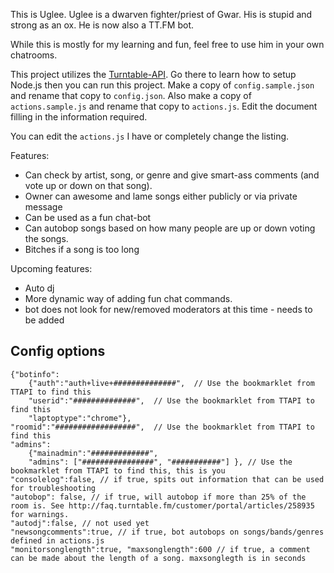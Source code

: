 This is Uglee. Uglee is a dwarven fighter/priest of Gwar. His is stupid and strong as an ox. 
He is now also a TT.FM bot. 

While this is mostly for my learning and fun, feel free to use him in your own chatrooms. 

This project utilizes the [Turntable-API](https://github.com/alaingilbert/Turntable-API). 
Go there to learn how to setup Node.js then you can run this project. Make a copy of `config.sample.json` 
and rename that copy to `config.json`. Also make a copy of `actions.sample.js` and rename that copy to 
`actions.js`. Edit the document filling in the information required.

You can edit the `actions.js` I have or completely change the listing.

Features:

* Can check by artist, song, or genre and give smart-ass comments (and vote up or down on that song).
* Owner can awesome and lame songs either publicly or via private message
* Can be used as a fun chat-bot
* Can autobop songs based on how many people are up or down voting the songs.
* Bitches if a song is too long

Upcoming features:

* Auto dj
* More dynamic way of adding fun chat commands.
* bot does not look for new/removed moderators at this time - needs to be added

## Config options

    {"botinfo":
        {"auth":"auth+live+##############",  // Use the bookmarklet from TTAPI to find this
	    "userid":"##############",  // Use the bookmarklet from TTAPI to find this
	    "laptoptype":"chrome"},
    "roomid":"##################",  // Use the bookmarklet from TTAPI to find this
    "admins":
	    {"mainadmin":"#############",
	    "admins": ["################", "###########"] }, // Use the bookmarklet from TTAPI to find this, this is you
    "consolelog":false, // if true, spits out information that can be used for troubleshooting
    "autobop": false, // if true, will autobop if more than 25% of the room is. See http://faq.turntable.fm/customer/portal/articles/258935 for warnings.
    "autodj":false, // not used yet
    "newsongcomments":true, // if true, bot autobops on songs/bands/genres defined in actions.js
    "monitorsonglength":true, "maxsonglength":600 // if true, a comment can be made about the length of a song. maxsonglegth is in seconds